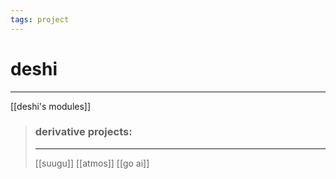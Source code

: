 ```yaml
---
tags: project
---
```

# deshi
---
[[deshi's modules]]

>### derivative projects:
>---
>[[suugu]]
>[[atmos]]
>[[go ai]]

